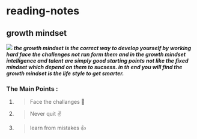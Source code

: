 # reading-notes
## growth mindset
![](https://metrifit.com/wp-content/uploads/2020/08/growthmindsetlandscape.jpg)
***the growth mindset is the correct way to develop yourself by working hard face the challenges not run form them 
and in the growth mindset intelligence and talent are simply good starting points not like the fixed mindset which depend on them to sucsess.
in th end you will find the growth mindset is the life style to get smarter.***
### The Main Points :
1. >Face the challanges :facepunch:
2. >Never quit :v:
3. >learn from mistakes :+1:
